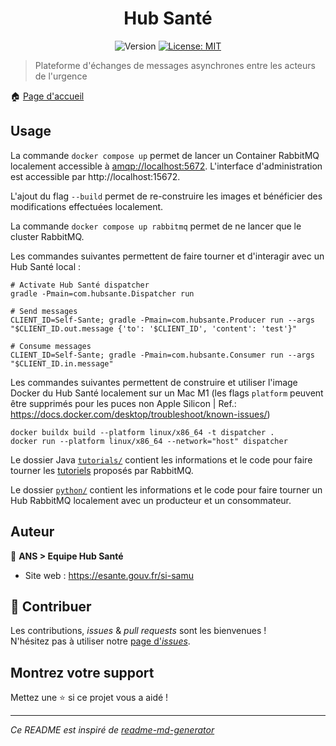 <h1 align="center">Hub Santé</h1>
<p align="center">
  <img alt="Version" src="https://img.shields.io/badge/version-0.4-blue.svg?cacheSeconds=2592000" />
  <a href="#" target="_blank">
    <img alt="License: MIT" src="https://img.shields.io/badge/License-MIT-yellow.svg" />
  </a>
</p>

> Plateforme d'échanges de messages asynchrones entre les acteurs de l'urgence

🏠 [Page d'accueil](https://github.com/ansforge/SAMU-Hub-Sante)

## Usage

La commande `docker compose up` permet de lancer un Container RabbitMQ localement accessible à [amqp://localhost:5672](amqp://localhost:5672). L'interface d'administration est accessible par http://localhost:15672. 

L'ajout du flag `--build` permet de re-construire les images et bénéficier des modifications effectuées localement.

La commande `docker compose up rabbitmq` permet de ne lancer que le cluster RabbitMQ.

Les commandes suivantes permettent de faire tourner et d'interagir avec un Hub Santé local :
```
# Activate Hub Santé dispatcher
gradle -Pmain=com.hubsante.Dispatcher run

# Send messages
CLIENT_ID=Self-Sante; gradle -Pmain=com.hubsante.Producer run --args "$CLIENT_ID.out.message {'to': '$CLIENT_ID', 'content': 'test'}"

# Consume messages
CLIENT_ID=Self-Sante; gradle -Pmain=com.hubsante.Consumer run --args "$CLIENT_ID.in.message"     
```
Les commandes suivantes permettent de construire et utiliser l'image Docker du Hub Santé localement sur un Mac M1 (les flags `platform` peuvent être supprimés pour les puces non Apple Silicon | Ref.: https://docs.docker.com/desktop/troubleshoot/known-issues/)
```
docker buildx build --platform linux/x86_64 -t dispatcher .
docker run --platform linux/x86_64 --network="host" dispatcher
```


Le dossier Java [`tutorials/`](client/src/main/java/com/tutorials) contient les informations et le code pour faire tourner les [tutoriels](https://www.rabbitmq.com/getstarted.html) proposés par RabbitMQ.

Le dossier [`python/`](./python) contient les informations et le code pour faire tourner un Hub RabbitMQ localement avec un producteur et un consommateur.

## Auteur

👤 **ANS > Equipe Hub Santé**

* Site web : https://esante.gouv.fr/si-samu

## 🤝 Contribuer

Les contributions, *issues* & *pull requests* sont les bienvenues !
<br />N'hésitez pas à utiliser notre [page d'*issues*](https://github.com/ansforge/SAMU-interface-LRM/issues).

## Montrez votre support

Mettez une ⭐️ si ce projet vous a aidé !

***
_Ce README est inspiré de [readme-md-generator](https://github.com/kefranabg/readme-md-generator)_
